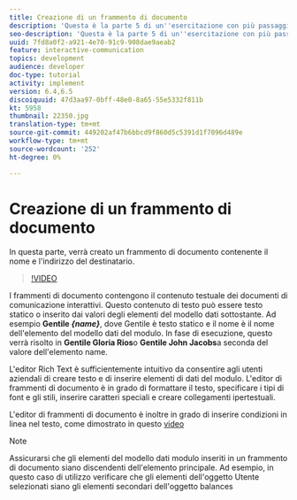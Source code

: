 ```yaml
---
title: Creazione di un frammento di documento
description: 'Questa è la parte 5 di un''esercitazione con più passaggi per la creazione del primo documento di comunicazione interattiva. In questa parte, verrà creato un frammento di documento contenente il nome e l''indirizzo del destinatario. '
seo-description: 'Questa è la parte 5 di un''esercitazione con più passaggi per la creazione del primo documento di comunicazione interattiva. In questa parte, verrà creato un frammento di documento contenente il nome e l''indirizzo del destinatario. '
uuid: 7fd8a0f2-a921-4e70-91c9-908dae9aeab2
feature: interactive-communication
topics: development
audience: developer
doc-type: tutorial
activity: implement
version: 6.4,6.5
discoiquuid: 47d3aa97-0bff-48e0-8a65-55e5332f811b
kt: 5958
thumbnail: 22350.jpg
translation-type: tm+mt
source-git-commit: 449202af47b6bbcd9f860d5c5391d1f7096d489e
workflow-type: tm+mt
source-wordcount: '252'
ht-degree: 0%

---
```



# Creazione di un frammento di documento

In questa parte, verrà creato un frammento di documento contenente il nome e l&#39;indirizzo del destinatario.

>[!VIDEO](https://video.tv.adobe.com/v/22350/?quality=9&learn=on)

I frammenti di documento contengono il contenuto testuale dei documenti di comunicazione interattivi. Questo contenuto di testo può essere testo statico o inserito dai valori degli elementi del modello dati sottostante. Ad esempio **Gentile _{name}_**, dove Gentile è testo statico e il nome è il nome dell&#39;elemento del modello dati del modulo. In fase di esecuzione, questo verrà risolto in **Gentile Gloria Rios**o **Gentile John Jacobs**a seconda del valore dell&#39;elemento name.

L&#39;editor Rich Text è sufficientemente intuitivo da consentire agli utenti aziendali di creare testo e di inserire elementi di dati del modulo. L&#39;editor di frammenti di documento è in grado di formattare il testo, specificare i tipi di font e gli stili, inserire caratteri speciali e creare collegamenti ipertestuali.

L&#39;editor di frammenti di documento è inoltre in grado di inserire condizioni in linea nel testo, come dimostrato in questo [video](https://helpx.adobe.com/experience-manager/kt/forms/using/editing-improvements-correspondence-mgmt-feature-video-use.html)

>[!NOTE]
>
>Assicurarsi che gli elementi del modello dati modulo inseriti in un frammento di documento siano discendenti dell&#39;elemento principale. Ad esempio, in questo caso di utilizzo verificare che gli elementi dell&#39;oggetto Utente selezionati siano gli elementi secondari dell&#39;oggetto balances

